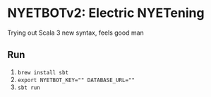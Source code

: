 # NYETBOTv2: Electric NYETening

Trying out Scala 3 new syntax, feels good man

## Run

1. `brew install sbt`
2. `export NYETBOT_KEY="" DATABASE_URL=""`
3. `sbt run`
